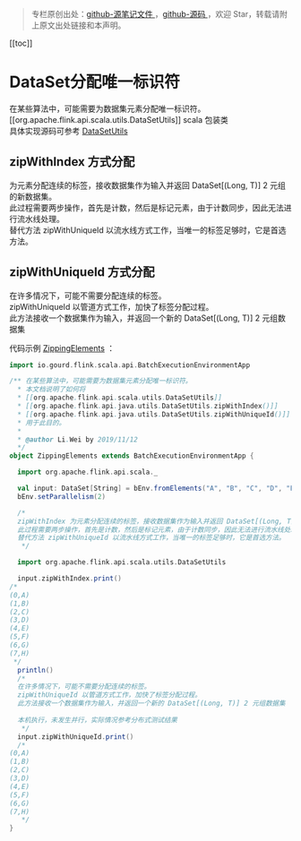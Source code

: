 > 专栏原创出处：[github-源笔记文件 ](https://github.com/GourdErwa/review-notes/tree/master/framework/flink-basis) ，[github-源码 ](https://github.com/GourdErwa/flink-advanced)，欢迎 Star，转载请附上原文出处链接和本声明。

[[toc]]
# DataSet分配唯一标识符
在某些算法中，可能需要为数据集元素分配唯一标识符。[[org.apache.flink.api.scala.utils.DataSetUtils]] scala 包装类  
具体实现源码可参考 [DataSetUtils](https://github.com/apache/flink/blob/master//flink-java/src/main/java/org/apache/flink/api/java/utils/DataSetUtils.java)

## **zipWithIndex** 方式分配
为元素分配连续的标签，接收数据集作为输入并返回 DataSet[(Long, T)] 2 元组的新数据集。  
此过程需要两步操作，首先是计数，然后是标记元素，由于计数同步，因此无法进行流水线处理。  
替代方法 zipWithUniqueId 以流水线方式工作，当唯一的标签足够时，它是首选方法。
  
## **zipWithUniqueId** 方式分配
在许多情况下，可能不需要分配连续的标签。  
zipWithUniqueId 以管道方式工作，加快了标签分配过程。  
此方法接收一个数据集作为输入，并返回一个新的 DataSet[(Long, T)] 2 元组数据集

代码示例 [ZippingElements](https://github.com/GourdErwa/flink-advanced/blob/master/src/main/scala/io/gourd/flink/scala/games/batch/ZippingElements.scala) ：  
```scala
import io.gourd.flink.scala.api.BatchExecutionEnvironmentApp

/** 在某些算法中，可能需要为数据集元素分配唯一标识符。
  * 本文档说明了如何将
  * [[org.apache.flink.api.scala.utils.DataSetUtils]]
  * [[org.apache.flink.api.java.utils.DataSetUtils.zipWithIndex()]]
  * [[org.apache.flink.api.java.utils.DataSetUtils.zipWithUniqueId()]]
  * 用于此目的。
  *
  * @author Li.Wei by 2019/11/12
  */
object ZippingElements extends BatchExecutionEnvironmentApp {

  import org.apache.flink.api.scala._

  val input: DataSet[String] = bEnv.fromElements("A", "B", "C", "D", "E", "F", "G", "H")
  bEnv.setParallelism(2)

  /*
  zipWithIndex 为元素分配连续的标签，接收数据集作为输入并返回 DataSet[(Long, T)] 2 元组的新数据集。
  此过程需要两步操作，首先是计数，然后是标记元素，由于计数同步，因此无法进行流水线处理。
  替代方法 zipWithUniqueId 以流水线方式工作，当唯一的标签足够时，它是首选方法。
   */

  import org.apache.flink.api.scala.utils.DataSetUtils

  input.zipWithIndex.print()
/*
(0,A)
(1,B)
(2,C)
(3,D)
(4,E)
(5,F)
(6,G)
(7,H)
 */
  println()
  /*
  在许多情况下，可能不需要分配连续的标签。
  zipWithUniqueId 以管道方式工作，加快了标签分配过程。
  此方法接收一个数据集作为输入，并返回一个新的 DataSet[(Long, T)] 2 元组数据集
  
  本机执行，未发生并行，实际情况参考分布式测试结果
   */
  input.zipWithUniqueId.print()
  /*
(0,A)
(1,B)
(2,C)
(3,D)
(4,E)
(5,F)
(6,G)
(7,H)
   */
}
```